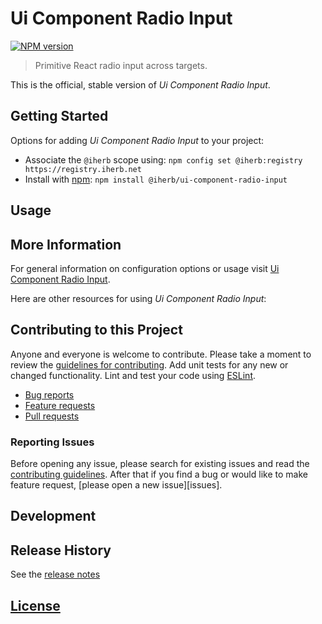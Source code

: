 # Ui Component Radio Input

 [![NPM version][npm-image]][npm-url]

> Primitive React radio input across targets.

This is the official, stable version of _Ui Component Radio Input_.

## Getting Started

Options for adding _Ui Component Radio Input_ to your project:

- Associate the `@iherb` scope using: `npm config set @iherb:registry https://registry.iherb.net`
- Install with [npm](https://npmjs.org/): `npm install @iherb/ui-component-radio-input`

## Usage

## More Information

For general information on configuration options or usage visit [Ui Component Radio Input]().

Here are other resources for using _Ui Component Radio Input_:

## Contributing to this Project

Anyone and everyone is welcome to contribute. Please take a moment to review the [guidelines for contributing](CONTRIBUTING.md). Add unit tests for any new or changed functionality. Lint and test your code using [ESLint][eslint-www].

- [Bug reports](CONTRIBUTING.md#bugs)
- [Feature requests](CONTRIBUTING.md#features)
- [Pull requests](CONTRIBUTING.md#pull-requests)

### Reporting Issues

Before opening any issue, please search for existing issues and read the [contributing guidelines](CONTRIBUTING.md). After that if you find a bug or would like to make feature request, [please open a new issue][issues].

## Development

## Release History

See the [release notes](CHANGELOG.md)

## [License](LICENSE.md)

[eslint-www]: http://www.eslint.org
[npm-url]: https://npm.iherb.net/package/@iherb/ui-component-radio-input
[npm-image]: https://shields.iherb.net/npm/v/@iherb/ui-component-radio-input.svg
